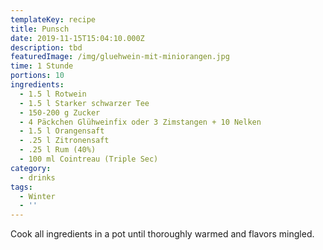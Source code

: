```yaml
---
templateKey: recipe
title: Punsch
date: 2019-11-15T15:04:10.000Z
description: tbd
featuredImage: /img/gluehwein-mit-miniorangen.jpg
time: 1 Stunde
portions: 10
ingredients:
  - 1.5 l Rotwein
  - 1.5 l Starker schwarzer Tee
  - 150-200 g Zucker
  - 4 Päckchen Glühweinfix oder 3 Zimstangen + 10 Nelken
  - 1.5 l Orangensaft
  - .25 l Zitronensaft
  - .25 l Rum (40%)
  - 100 ml Cointreau (Triple Sec)
category:
  - drinks
tags:
  - Winter
  - ''
---
```


Cook all ingredients in a pot until thoroughly warmed and flavors mingled.
